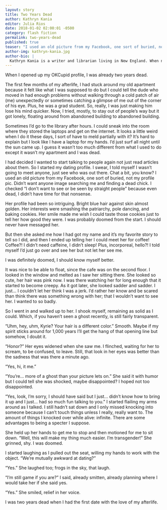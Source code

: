 ```yaml
---
layout: story
title: Two Years Dead
author: Kathryn Kania
editor: Julia Rios
date: 2018-01-02 02:00:01 -0500
category: flash fiction
permalink: two-years-dead
published: true
teaser: "I used an old picture from my Facebook, one sort of buried, not my profile pic. Didn’t want anyone image searching me and finding a dead chick."
author-img: kathryn-kania.jpg
author-bio: |
  Kathryn Kania is a writer and librarian living in New England. When not thinking about mythological beings, storytelling, or food, Kathryn enjoys swing dancing and walking amongst trees.
---
```


When I opened up my OKCupid profile, I was already two years dead.

The first few months of my afterlife, I had stuck around my old apartment because it felt like what I was supposed to do but I could tell the dude who moved in had enough problems without walking through a cold patch of air (me) unexpectedly or sometimes catching a glimpse of me out of the corner of his eye. Plus, he was a grad student. So, really, I was just making him lose his mind quicker. Now, I tried, mostly, to stay out of people’s way but it got lonely, floating around from abandoned building to abandoned building.

Sometimes I’d go to the library after hours. I could sneak into the room where they stored the laptops and get on the internet. It looks a little weird when I do it these days, I sort of have to meld partially with it? It’s hard to explain but I look like I have a laptop for my hands. I’d just surf all night until the sun came up. I guess it wasn’t too much different from what I used to do except it wasn’t my apartment and I was dead.

I had decided I wanted to start talking to people again not just read articles about them. So I started my dating profile. I swear, I told myself I wasn’t going to meet anyone, just see who was out there. Chat a bit, you know? I used an old picture from my Facebook, one sort of buried, not my profile pic. Didn’t want anyone image searching me and finding a dead chick. I checked “I don’t want to see or be seen by straight people” because even dead, I didn’t have time for that nonsense.

Her profile had been so intriguing. Bright blue hair against skin almost golden. Her interests were smashing the patriarchy, pole dancing, and baking cookies. Her smile made me wish I could taste those cookies just to tell her how good they were. I was probably doomed from the start. I should never have messaged her.

But then she asked me how I had got my name and it’s my favorite story to tell so I did, and then I ended up telling her I could meet her for coffee! Coffee?! I didn’t need caffeine, I didn’t sleep! Plus, incorporeal, hello?! I told myself I’d just go over and see her but not let her see me.

I was definitely doomed, I should know myself better.

It was nice to be able to float, since the cafe was on the second floor. I looked in the window and melted as I saw her sitting there. She looked so cute, her hair was pink now. I was there watching her for long enough that it started to become creepy. As it got later, she looked sadder and sadder. I just… I couldn’t let her think I was a jerk. I’d rather her know and be scared than think there was something wrong with her; that I wouldn’t want to see her. I wanted to so badly.

So I went in and walked up to her. I shook myself, remaining as solid as I could. Which, if you haven’t seen a ghost recently, is still fairly transparent.

“Uhm, hey, uhm, Kyrie? Your hair is a different color.” Smooth. Maybe if my spirit sticks around for 1,000 years I’ll get the hang of that opening line but somehow, I doubt it.

“Honor?” Her eyes widened when she saw me. I flinched, waiting for her to scream, to be confused, to leave. Still, that look in her eyes was better than the sadness that was there a minute ago.

“Yes, hi, it me.”

“You’re… more of a ghost than your picture lets on.” She said it with humor but I could tell she was shocked, maybe disappointed? I hoped not too disappointed.

“Yes, look, I’m sorry, I should have said but I just… didn’t know how to bring it up and I just… had so much fun talking to you.” I started flailing my arms around as I talked. I still hadn’t sat down and I only missed knocking into someone because I can’t touch things unless I really, really want to. The amount of things I knocked over while alive: infinite. There are some advantages to being a specter I suppose.

She held up her hands to get me to stop and then motioned for me to sit down. “Well, this will make my thing much easier. I’m transgender!” She grinned, shy. I was doomed.

I started laughing as I pulled out the seat, willing my hands to work with the object. “We’re mutually awkward at dating?”

“Yes.” She laughed too; frogs in the sky, that laugh.

“I’m still game if you are?” I said, already smitten, already planning where I would take her if she said yes.

“Yes.” She smiled, relief in her voice.

I was two years dead when I had the first date with the love of my afterlife.
